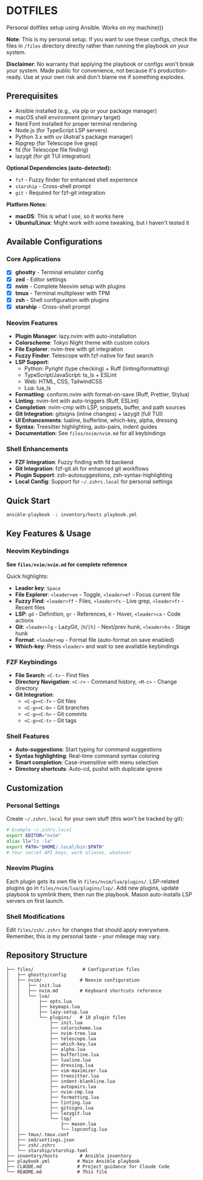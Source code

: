 # DOTFILES

Personal dotfiles setup using Ansible. Works on my machine)))

**Note**: This is my personal setup. If you want to use these configs, check the files in `/files` directory directly rather than running the playbook on your system.

**Disclaimer**: No warranty that applying the playbook or configs won't break your system. Made public for convenience, not because it's production-ready. Use at your own risk and don't blame me if something explodes.

## Prerequisites
- Ansible installed (e.g., via pip or your package manager)
- macOS shell environment (primary target)
- Nerd Font installed for proper terminal rendering
- Node.js (for TypeScript LSP servers)
- Python 3.x with uv (Astral's package manager)
- Ripgrep (for Telescope live grep)
- fd (for Telescope file finding)
- lazygit (for git TUI integration)

**Optional Dependencies (auto-detected):**
- `fzf` - Fuzzy finder for enhanced shell experience
- `starship` - Cross-shell prompt
- `git` - Required for fzf-git integration

**Platform Notes:**
- **macOS**: This is what I use, so it works here
- **Ubuntu/Linux**: Might work with some tweaking, but I haven't tested it

## Available Configurations

### Core Applications
- [x] **ghostty** - Terminal emulator config
- [x] **zed** - Editor settings
- [x] **nvim** - Complete Neovim setup with plugins
- [x] **tmux** - Terminal multiplexer with TPM
- [x] **zsh** - Shell configuration with plugins
- [x] **starship** - Cross-shell prompt

### Neovim Features
- **Plugin Manager**: lazy.nvim with auto-installation
- **Colorscheme**: Tokyo Night theme with custom colors
- **File Explorer**: nvim-tree with git integration
- **Fuzzy Finder**: Telescope with fzf-native for fast search
- **LSP Support**:
  - Python: Pyright (type checking) + Ruff (linting/formatting)
  - TypeScript/JavaScript: ts_ls + ESLint
  - Web: HTML, CSS, TailwindCSS
  - Lua: lua_ls
- **Formatting**: conform.nvim with format-on-save (Ruff, Prettier, Stylua)
- **Linting**: nvim-lint with auto-triggers (Ruff, ESLint)
- **Completion**: nvim-cmp with LSP, snippets, buffer, and path sources
- **Git Integration**: gitsigns (inline changes) + lazygit (full TUI)
- **UI Enhancements**: lualine, bufferline, which-key, alpha, dressing
- **Syntax**: Treesitter highlighting, auto-pairs, indent guides
- **Documentation**: See `files/nvim/nvim.md` for all keybindings

### Shell Enhancements
- **FZF Integration**: Fuzzy finding with fd backend
- **Git Integration**: fzf-git.sh for enhanced git workflows
- **Plugin Support**: zsh-autosuggestions, zsh-syntax-highlighting
- **Local Config**: Support for `~/.zshrc.local` for personal settings

## Quick Start
```bash
ansible-playbook -i inventory/hosts playbook.yml
```

## Key Features & Usage

### Neovim Keybindings
**See `files/nvim/nvim.md` for complete reference**

Quick highlights:
- **Leader key**: `Space`
- **File Explorer**: `<leader>ee` - Toggle, `<leader>ef` - Focus current file
- **Fuzzy Find**: `<leader>ff` - Files, `<leader>fs` - Live grep, `<leader>fr` - Recent files
- **LSP**: `gd` - Definition, `gr` - References, `K` - Hover, `<leader>ca` - Code actions
- **Git**: `<leader>lg` - LazyGit, `]h`/`[h]` - Next/prev hunk, `<leader>hs` - Stage hunk
- **Format**: `<leader>mp` - Format file (auto-format on save enabled)
- **Which-key**: Press `<leader>` and wait to see available keybindings

### FZF Keybindings
- **File Search**: `<C-t>` - Find files
- **Directory Navigation**: `<C-r>` - Command history, `<M-c>` - Change directory
- **Git Integration**:
  - `<C-g><C-f>` - Git files
  - `<C-g><C-b>` - Git branches
  - `<C-g><C-h>` - Git commits
  - `<C-g><C-t>` - Git tags

### Shell Features
- **Auto-suggestions**: Start typing for command suggestions
- **Syntax highlighting**: Real-time command syntax coloring
- **Smart completion**: Case-insensitive with menu selection
- **Directory shortcuts**: Auto-cd, pushd with duplicate ignore

## Customization

### Personal Settings
Create `~/.zshrc.local` for your own stuff (this won't be tracked by git):
```bash
# Example ~/.zshrc.local
export EDITOR="nvim"
alias ll="ls -la"
export PATH="$HOME/.local/bin:$PATH"
# Your secret API keys, work aliases, whatever
```

### Neovim Plugins
Each plugin gets its own file in `files/nvim/lua/plugins/`. LSP-related plugins go in `files/nvim/lua/plugins/lsp/`. Add new plugins, update playbook to symlink them, then run the playbook. Mason auto-installs LSP servers on first launch.

### Shell Modifications
Edit `files/zsh/.zshrc` for changes that should apply everywhere. Remember, this is my personal taste - your mileage may vary.

## Repository Structure
```
├── files/                  # Configuration files
│   ├── ghostty/config
│   ├── nvim/              # Neovim configuration
│   │   ├── init.lua
│   │   ├── nvim.md        # Keyboard shortcuts reference
│   │   └── lua/
│   │       ├── opts.lua
│   │       ├── keymaps.lua
│   │       ├── lazy-setup.lua
│   │       └── plugins/   # 18 plugin files
│   │           ├── init.lua
│   │           ├── colorscheme.lua
│   │           ├── nvim-tree.lua
│   │           ├── telescope.lua
│   │           ├── which-key.lua
│   │           ├── alpha.lua
│   │           ├── bufferline.lua
│   │           ├── lualine.lua
│   │           ├── dressing.lua
│   │           ├── vim-maximizer.lua
│   │           ├── treesitter.lua
│   │           ├── indent-blankline.lua
│   │           ├── autopairs.lua
│   │           ├── nvim-cmp.lua
│   │           ├── formatting.lua
│   │           ├── linting.lua
│   │           ├── gitsigns.lua
│   │           ├── lazygit.lua
│   │           └── lsp/
│   │               ├── mason.lua
│   │               └── lspconfig.lua
│   ├── tmux/.tmux.conf
│   ├── zed/settings.json
│   ├── zsh/.zshrc
│   └── starship/starship.toml
├── inventory/hosts        # Ansible inventory
├── playbook.yml          # Main Ansible playbook
├── CLAUDE.md             # Project guidance for Claude Code
└── README.md             # This file
```
